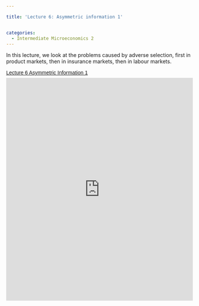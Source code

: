 ```yaml
---

title: 'Lecture 6: Asymmetric information 1'


categories:
  - Intermediate Microeconomics 2
---
```

In this lecture, we look at the problems caused by adverse selection, first in product markets, then in insurance markets, then in labour markets. 

<p style=" margin: 12px auto 6px auto; font-family: Helvetica,Arial,Sans-serif; font-style: normal; font-variant: normal; font-weight: normal; font-size: 14px; line-height: normal; font-size-adjust: none; font-stretch: normal; -x-system-font: none; display: block;">   <a title="View Lecture 6 Asymmetric Information 1 on Scribd" href="https://www.scribd.com/doc/130442722/Lecture-6-Asymmetric-Information-1" style="text-decoration: underline;">Lecture 6 Asymmetric Information 1</a></p><iframe src="https://www.scribd.com/embeds/130442722/content?start_page=1&view_mode=scroll" data-auto-height="false" data-aspect-ratio="undefined" scrolling="no" width="100%" height="600" frameborder="0"></iframe>